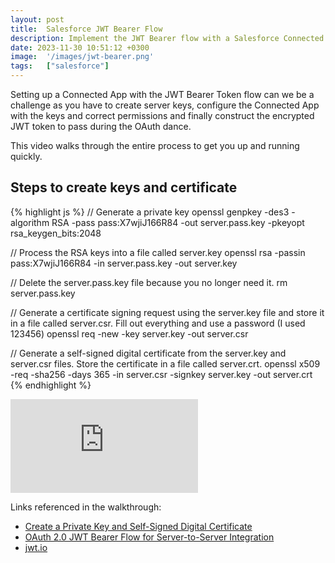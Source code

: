 ```yaml
---
layout: post
title:  Salesforce JWT Bearer Flow
description: Implement the JWT Bearer flow with a Salesforce Connected app
date: 2023-11-30 10:51:12 +0300
image:  '/images/jwt-bearer.png'
tags:   ["salesforce"]
---
```


Setting up a Connected App with the JWT Bearer Token flow can we be a challenge as you have to create server keys, configure the Connected App with the keys and correct permissions and finally construct the encrypted JWT token to pass during the OAuth dance. 

This video walks through the entire process to get you up and running quickly. 

## Steps to create keys and certificate

{% highlight js %}
// Generate a private key
openssl genpkey -des3 -algorithm RSA -pass pass:X7wjiJ166R84 -out server.pass.key -pkeyopt rsa_keygen_bits:2048

// Process the RSA keys into a file called server.key
openssl rsa -passin pass:X7wjiJ166R84 -in server.pass.key -out server.key

// Delete the server.pass.key file because you no longer need it.
rm server.pass.key

// Generate a certificate signing request using the server.key file and store it in a file called server.csr. Fill out everything and use a password (I used 123456)
openssl req -new -key server.key -out server.csr

// Generate a self-signed digital certificate from the server.key and server.csr files. Store the certificate in a file called server.crt.
openssl x509 -req -sha256 -days 365 -in server.csr -signkey server.key -out server.crt
{% endhighlight %}

<p><iframe src="https://www.youtube.com/embed/VVfz-8AwPog" loading="lazy" frameborder="0" allowfullscreen=""></iframe></p>

Links referenced in the walkthrough:

- [Create a Private Key and Self-Signed Digital Certificate](https://developer.salesforce.com/docs/atlas.en-us.sfdx_dev.meta/sfdx_dev/sfdx_dev_auth_key_and_cert.htm)
- [OAuth 2.0 JWT Bearer Flow for Server-to-Server Integration](https://help.salesforce.com/s/articleView?id=sf.remoteaccess_oauth_jwt_flow.htm&type=5)
- [jwt.io](https://jtw.io)